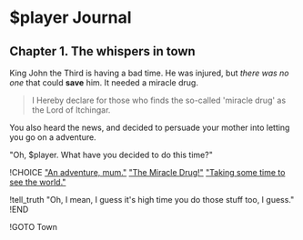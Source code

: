 # $player Journal
## Chapter 1. The whispers in town

King John the Third is having a bad time. He was injured, but *there was no one* that could **save** him.
It needed a miracle drug.

> I Hereby declare for those who finds the so-called 'miracle drug' as the Lord of Itchingar.

You also heard the news, and decided to persuade your mother into letting you go on a adventure.

"Oh, $player. What have you decided to do this time?"

!CHOICE
["An adventure, mum."](tell_truth)
["The Miracle Drug!"](thoughtless)
["Taking some time to see the world."](clever)

!tell_truth
"Oh, I mean, I guess it's high time you do those stuff too, I guess."
!END

!GOTO Town
